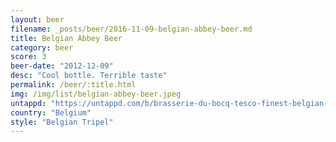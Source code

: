```yaml
---
layout: beer
filename: _posts/beer/2016-11-09-belgian-abbey-beer.md
title: Belgian Abbey Beer
category: beer
score: 3
beer-date: "2012-12-09"
desc: "Cool bottle. Terrible taste"
permalink: /beer/:title.html
img: /img/list/belgian-abbey-beer.jpeg
untappd: "https://untappd.com/b/brasserie-du-bocq-tesco-finest-belgian-abbey-beer/31242"
country: "Belgium"
style: "Belgian Tripel"
---
```

